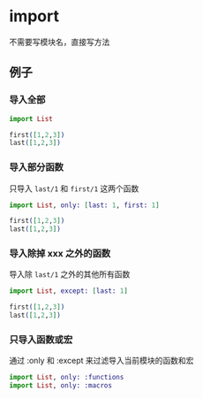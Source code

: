 # import

不需要写模块名，直接写方法

## 例子

### 导入全部

```elixir
import List

first([1,2,3])
last([1,2,3])
```

### 导入部分函数

只导入 `last/1` 和 `first/1` 这两个函数

```elixir
import List, only: [last: 1, first: 1]

first([1,2,3])
last([1,2,3])
```

### 导入除掉 xxx 之外的函数

导入除 `last/1` 之外的其他所有函数

```elixir
import List, except: [last: 1]

first([1,2,3])
last([1,2,3])
```

### 只导入函数或宏

通过 :only 和 :except 来过滤导入当前模块的函数和宏

```elixir
import List, only: :functions
import List, only: :macros
```
